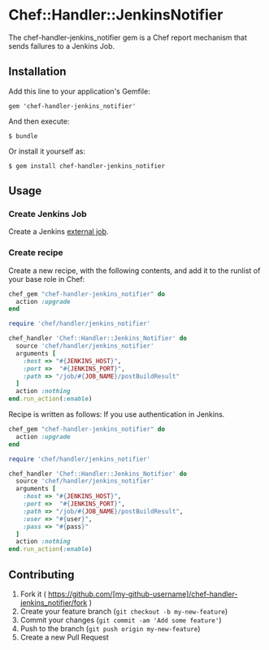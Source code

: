# Chef::Handler::JenkinsNotifier

The chef-handler-jenkins_notifier gem is a Chef report mechanism that sends
failures to a Jenkins Job.

## Installation

Add this line to your application's Gemfile:

    gem 'chef-handler-jenkins_notifier'

And then execute:

    $ bundle

Or install it yourself as:

    $ gem install chef-handler-jenkins_notifier

## Usage

### Create Jenkins Job

Create a Jenkins [external job](https://wiki.jenkins-ci.org/display/JENKINS/Monitoring+external+jobs).

### Create recipe

Create a new recipe, with the following contents, and add it to the runlist of your base role in Chef:

```ruby
chef_gem "chef-handler-jenkins_notifier" do
  action :upgrade
end

require 'chef/handler/jenkins_notifier'

chef_handler 'Chef::Handler::Jenkins_Notifier' do
  source 'chef/handler/jenkins_notifier'
  arguments [
    :host => "#{JENKINS_HOST}",
    :port =>  "#{JENKINS_PORT}",
    :path => "/job/#{JOB_NAME}/postBuildResult"
  ]
  action :nothing
end.run_action(:enable)
```

Recipe is written as follows: If you use authentication in Jenkins.

```ruby
chef_gem "chef-handler-jenkins_notifier" do
  action :upgrade
end

require 'chef/handler/jenkins_notifier'

chef_handler 'Chef::Handler::Jenkins_Notifier' do
  source 'chef/handler/jenkins_notifier'
  arguments [
    :host => "#{JENKINS_HOST}",
    :port =>  "#{JENKINS_PORT}",
    :path => "/job/#{JOB_NAME}/postBuildResult",
    :user => "#{user}",
    :pass => "#{pass}"
  ]
  action :nothing
end.run_action(:enable)
```

## Contributing

1. Fork it ( https://github.com/[my-github-username]/chef-handler-jenkins_notifier/fork )
2. Create your feature branch (`git checkout -b my-new-feature`)
3. Commit your changes (`git commit -am 'Add some feature'`)
4. Push to the branch (`git push origin my-new-feature`)
5. Create a new Pull Request

